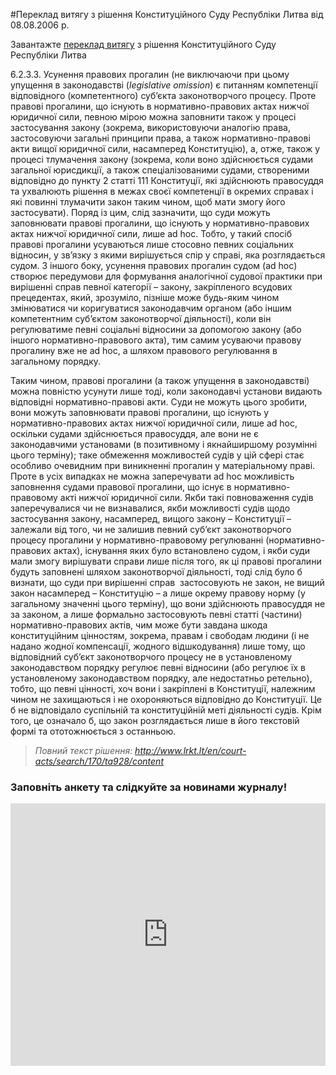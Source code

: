 #Переклад витягу з рішення Конституційного Суду Республіки Литва від 08.08.2006 р.


<div class="eoz-wrap">
	<div class="eoz-text">
		<p style="margin-bottom: 0;">Завантажте <a href="./the-Constitutional-court-of-the-republic-of-Lithuania.pdf" target="_blank">переклад витягу</a> з рішення Конституційного Суду Республіки Литва</p>
	</div>
</div>

<p>6.2.3.3. Усунення правових прогалин (не виключаючи при цьому упущення в законодавстві (<em>legislative omission</em>) є питанням компетенції відповідного (компетентного) суб&rsquo;єкта законотворчого процесу. Проте правові прогалини, що існують в нормативно-правових актах нижчої юридичної сили, певною мірою можна заповнити також у процесі застосування закону (зокрема, використовуючи аналогію права, застосовуючи загальні принципи права, а також нормативно-правові акти вищої юридичної сили, насамперед Конституцію), а, отже, також у процесі тлумачення закону (зокрема, коли воно здійснюється судами загальної юрисдикції, а також спеціалізованими судами, створеними відповідно до пункту 2 статті 111 Конституції, які здійснюють правосуддя та ухвалюють рішення в межах своєї компетенції в окремих справах і які повинні тлумачити закон таким чином, щоб мати змогу його застосувати). Поряд із цим, слід зазначити, що суди можуть заповнювати правові прогалини, що існують у нормативно-правових актах нижчої юридичної сили, лише ad hoc. Тобто, у такий спосіб правові прогалини усуваються лише стосовно певних соціальних відносин, у зв&rsquo;язку з якими вирішується спір у справі, яка розглядається судом. З іншого боку, усунення правових прогалин судом (ad hoc) створює передумови для формування аналогічної судової практики при вирішенні справ певної категорії &ndash; закону, закріпленого всудових прецедентах, який, зрозуміло, пізніше може будь-яким чином змінюватися чи коригуватися законодавчим органом (або іншим компетентним суб&rsquo;єктом законотворчої діяльності), коли він регулюватиме певні соціальні відносини за допомогою закону (або іншого нормативно-правового акта), тим самим усуваючи правову прогалину вже не ad hoc, а шляхом правового регулювання в загальному порядку.</p>
<p>Таким чином, правові прогалини (а також упущення в законодавстві) можна повністю усунути лише тоді, коли законодавчі установи видають відповідні нормативно-правові акти. Суди не можуть цього зробити, вони можуть заповнювати правові прогалини, що існують у нормативно-правових актах нижчої юридичної сили, лише ad hoc, оскільки судами здійснюється правосуддя, але вони не є законодавчими установами (в позитивному і якнайширшому розумінні цього терміну); таке обмеження можливостей судів у цій сфері стає особливо очевидним при виникненні прогалин у матеріальному праві. Проте в усіх випадках не можна заперечувати ad hoc можливість заповнення судами правової прогалини, що існує в нормативно-правовому акті нижчої юридичної сили. Якби такі повноваження судів заперечувалися чи не визнавалися, якби можливості судів щодо застосування закону, насамперед, вищого закону &ndash; Конституції &ndash; залежали від того, чи не залишив певний суб&rsquo;єкт законотворчого процесу прогалини у нормативно-правовому регулюванні (нормативно-правових актах), існування яких було встановлено судом, і якби суди мали змогу вирішувати справи лише після того, як ці правові прогалини будуть заповнені шляхом законотворчої діяльності, тоді слід було б визнати, що суди при вирішенні справ &nbsp;застосовують не закон, не вищий закон насамперед &ndash; Конституцію &ndash; а лише окрему правову норму (у загальному значенні цього терміну), що вони здійснюють правосуддя не за законом, а лише формально застосовують певні статті (частини) нормативно-правових актів, чим може бути завдана шкода конституційним цінностям, зокрема, правам і свободам людини (і не надано жодної компенсації, жодного відшкодування) лише тому, що відповідний суб&rsquo;єкт законотворчого процесу не в установленому законодавством порядку регулює певні відносини (або регулює їх в установленому законодавством порядку, але недостатньо ретельно), тобто, що певні цінності, хоч вони і закріплені в Конституції, належним чином не захищаються і не охороняються відповідно до Конституції. Це б не відповідало суспільній та конституційній меті діяльності судів. Крім того, це означало б, що закон розглядається лише в його текстовій формі та ототожнюється з останньою.</p>
<blockquote>
	<p><em>Повний текст рішення: <a href="http://www.lrkt.lt/en/court-acts/search/170/ta928/content">http://www.lrkt.lt/en/court-acts/search/170/ta928/content</a></em></p>
</blockquote>


<h3>Заповніть анкету та слідкуйте за новинами журналу!</h3>
<iframe src="https://docs.google.com/forms/d/e/1FAIpQLSd-NG9Vm4X7aNHEiZaH7rCazcCclnpoJCWWOVgJOBYPY6WXNw/viewform?embedded=true" width="100%" height="420px" frameborder="0" marginheight="0" marginwidth="0">Завантаження...</iframe>